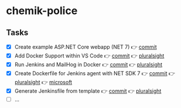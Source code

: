 # chemik-police

## Tasks
- [x] Create example ASP.NET Core webapp (NET 7) 👉 [commit](https://github.com/michalantolik/devops-aspnetcore-mvc/commit/6ec382cd81a8ffb0fe266ce239df693f784576b4)
- [x] Add Docker Support within VS Code 👉 [commit](https://github.com/michalantolik/devops-aspnetcore-mvc/commit/d180a4a3c2761c9f9ef95f5e32689afc4a9bd47c) 👉 [pluralsight](https://app.pluralsight.com/course-player?clipId=ad32d37c-211e-4b40-8560-34f683369147)
- [x] Run Jenkins and MailHog in Docker 👉 [commit](https://github.com/michalantolik/devops-aspnetcore-mvc/commit/241ea66082715094bad98c4e13c85ba35d21aa3d) 👉 [pluralsight](https://app.pluralsight.com/course-player?clipId=716dc35e-1797-4bb9-b160-1812b2bf878f)
- [x] Create Dockerfile for Jenkins agent with NET SDK 7 👉 [commit](https://github.com/michalantolik/chemik-police/commit/96c57afbe87a626f4d0853268bab8af6abc84f2a) 👉 [pluralsight](https://app.pluralsight.com/course-player?clipId=1e5f5331-6120-441e-bb51-c8def0c092f4) 👉 [microsoft](https://learn.microsoft.com/en-us/dotnet/core/install/linux-debian)
- [x] Generate Jenkinsfile from template 👉 [commit](https://github.com/michalantolik/chemik-police/commit/01209761ee9db70e7c712e085613973e5e69cbd8) 👉 [pluralsight](https://app.pluralsight.com/course-player?clipId=757a2b77-e337-4e7a-9288-cfff8a89970c)
- [ ] ...
